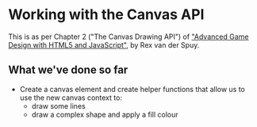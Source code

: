 # Working with the Canvas API

This is as per Chapter 2 ("The Canvas Drawing API") of ["Advanced Game Design with HTML5 and JavaScript"](https://www.amazon.co.uk/Advanced-Game-Design-HTML5-JavaScript/dp/1430258004), by Rex van der Spuy.

## What we've done so far
* Create a canvas element and create helper functions that allow us to use the new canvas context to:
  * draw some lines
  * draw a complex shape and apply a fill colour